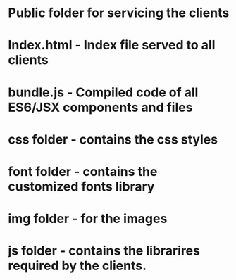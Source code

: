 # Public folder for servicing the clients
# Index.html  - Index file served to all clients
# bundle.js   - Compiled code of all ES6/JSX components and files
# css folder  - contains the css styles
# font folder - contains the customized fonts library
# img folder  - for the images
# js folder   - contains the librarires required by the clients.
